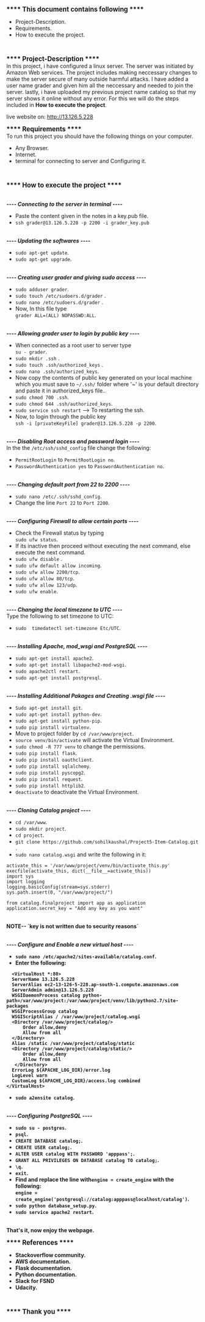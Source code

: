 <b><big>****  This document contains following  ****</big></b><br>

- Project-Description.
- Requirements.
- How to execute the project.
<br>

<b><big>****  Project-Description  ****</big></b><br>
In this project, i have configured a linux server. The server was initiated by Amazon Web services.
The project includes making neccessary changes to make the server secure of many outside harmful attacks.
I have added a user name grader and given him all the neccessary and needed to join the server.
lastly, i have uploaded my previous project name catalog so that my server shows it online without any
error. For this we will do the steps included in <b>How to execute the project</b>.

live website on:  http://13.126.5.228
<br>

<b><big>****  Requirements  ****</big></b><br>
To run this project you should have the following things on your computer.<br>

- Any Browser.
- Internet.
- terminal for connecting to server and Configuring it.
<br>

<b><big>****  How to execute the project  ****</big></b><br>

<br><b><i>----  Connecting to the server in terminal  ----</i></b><br>
- Paste the content given in the notes in a key.pub file.
- `ssh grader@13.126.5.228 -p 2200 -i grader_key.pub`

<br><b><i>----  Updating the softwares  ----</i></b><br>

-  `sudo apt-get update`.
-  `sudo apt-get upgrade`.


<br><b><i>----  Creating user grader and giving sudo access ----</i></b><br>

-  `sudo adduser grader`.
-  `sudo touch /etc/sudoers.d/grader` .
-  `sudo nano /etc/sudoers.d/grader` .
- Now, In this file type <br> `grader ALL=(ALL) NOPASSWD:ALL`.


<br><b><i>----  Allowing grader user to login by public key  ----</i></b><br>

- When connected as a root user to server type <br>`su - grader`.
-  `sudo mkdir .ssh` .
-  `sudo touch .ssh/authorized_keys` .
- `sudo nano .ssh/authorized_keys`.
- Now copy the contents of public key generated on your local machine which you must save to `~/.ssh/` folder where '~' is your default directory and paste it in authorized_keys file..
- `sudo chmod 700 .ssh`.
- `sudo chmod 644 .ssh/authorized_keys`.
- `sudo service ssh restart` --> To restarting the ssh.
- Now, to login through the public key<br>
    `ssh -i [privateKeyFile] grader@13.126.5.228 -p 2200`.


<br><b><i>---- Disabling Root access and password login  ----</i></b><br>
	In the the `/etc/ssh/sshd_config` file change the following:
- `PermitRootLogin` to `PermitRootLogin no`.
- `PasswordAuthentication yes` to `PasswordAuthentication no`.

<br><b><i>----  Changing default port from 22 to 2200  ----</i></b><br>

- `sudo nano /etc/.ssh/sshd_config`.
- Change the line `Port 22` to `Port 2200`.


<br><b><i>---- Configuring Firewall to allow certain ports  ----</i></b><br>

- Check the Firewall status by typing<br>`sudo ufw status`.
- If its inactive then proceed without executing the next command, else execute the next command.
- `sudo ufw disable` .
- `sudo ufw default allow incoming`.
- `sudo ufw allow 2200/tcp`.
- `sudo ufw allow 80/tcp`.
- `sudo ufw allow 123/udp`.
- `sudo ufw enable`.


<br><b><i>----  Changing the local timezone to UTC  ----</i></b><br>
Type the following to set timezone to UTC:
- `sudo  timedatectl set-timezone Etc/UTC`.

<br>
<b><i>----  Installing Apache, mod_wsgi and PostgreSQL  ----</i></b><br>

- `sudo apt-get install apache2`.
- `sudo apt-get install libapache2-mod-wsgi`.
- `sudo apache2ctl restart`.
- `sudo apt-get install postgresql`.

<br>
<b><i>----  Installing Additional Pakages and Creating .wsgi file  ----</i></b><br>

- `Sudo apt-get install git`.
- `sudo apt-get install python-dev`.
- `sudo apt-get install python-pip`.
- `sudo pip install virtualenv`.
- Move to project folder by `cd /var/www/project`.
- `source venv/bin/activate` will activate the Virtual Environment.
- `sudo chmod -R 777 venv` to change the permissions.
- `sudo pip install flask`.
- `sudo pip install oauthclient`.
- `sudo pip install sqlalchemy`.
- `sudo pip install pyscopg2`.
- `sudo pip install request`.
- `sudo pip install httplib2`.
- `deactivate` to deactivate the Virtual Environment.

<br>
<b><i>----  Cloning Catalog project  ----</i></b><br>

- `cd /var/www`.
- `sudo mkdir project`.
- `cd project`.
- `git clone https://github.com/sohilkaushal/Project5-Item-Catalog.git` .
- `sudo nano catalog.wsgi` and write the following in it: <br>
```
activate_this = '/var/www/project/venv/bin/activate_this.py'
execfile(activate_this, dict(__file__=activate_this))
import sys
import logging
logging.basicConfig(stream=sys.stderr)
sys.path.insert(0, "/var/www/project/")

from catalog.finalproject import app as application
application.secret_key = "Add any key as you want"
```
<br>
<b>NOTE-- <b> `key is not written due to security reasons`

<br><b><i>----  Configure and Enable a new virtual host  ----</i></b><br>

- `sudo nano /etc/apache2/sites-available/catalog.conf`.
- Enter the following:
```
  <VirtualHost *:80>
  ServerName 13.126.5.228
  ServerAlias ec2-13-126-5-228.ap-south-1.compute.amazonaws.com
  ServerAdmin admin@13.126.5.228
  WSGIDaemonProcess catalog python-path=/var/www/project:/var/www/project/venv/lib/python2.7/site-packages
  WSGIProcessGroup catalog
  WSGIScriptAlias / /var/www/project/catalog.wsgi
  <Directory /var/www/project/catalog/>
      Order allow,deny
      Allow from all
  </Directory>
  Alias /static /var/www/project/catalog/static
  <Directory /var/www/project/catalog/static/>
      Order allow,deny
      Allow from all
   </Directory>
  ErrorLog ${APACHE_LOG_DIR}/error.log
  LogLevel warn
  CustomLog ${APACHE_LOG_DIR}/access.log combined
</VirtualHost>
```
- `sudo a2ensite catalog`.

<br>
<b><i>----  Configuring PostgreSQL  ----</i></b><br>

- `sudo su - postgres`.
- `psql`.
- `CREATE DATABASE catalog;`.
- `CREATE USER catalog;`.
- `ALTER USER catalog WITH PASSWORD 'apppass';`.
- `GRANT ALL PRIVILEGES ON DATABASE catalog TO catalog;`.
- `\q`.
- `exit`.
- Find and replace the line with`engine = create_engine` with the following: <br>
		`engine = create_engine('postgresql://catalog:apppass@localhost/catalog')`.
- `sudo python database_setup.py`.
- `sudo service apache2 restart`.

<br>
That's it, now enjoy the webpage.<br>

<b><big>****  References  ****</big></b>
- Stackoverflow community.<br>
- AWS documentation.<br>
- Flask documentation.<br>
- Python documentation.<br>
- Slack for FSND
- Udacity.
<br>

<b><big>****  Thank you  ****</big></b><br>
